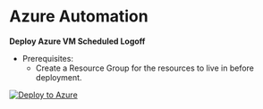 # Azure Automation

**Deploy Azure VM Scheduled Logoff**

- Prerequisites:
    - Create a Resource Group for the resources to live in before deployment.

[![Deploy to Azure](https://aka.ms/deploytoazurebutton)](https://portal.azure.com/#create/Microsoft.Template/uri/https%3A%2F%2Fraw.githubusercontent.com%2Fredanthrax%2Fazureautomate%2Fmaster%2FAVD%2Fmain.json)